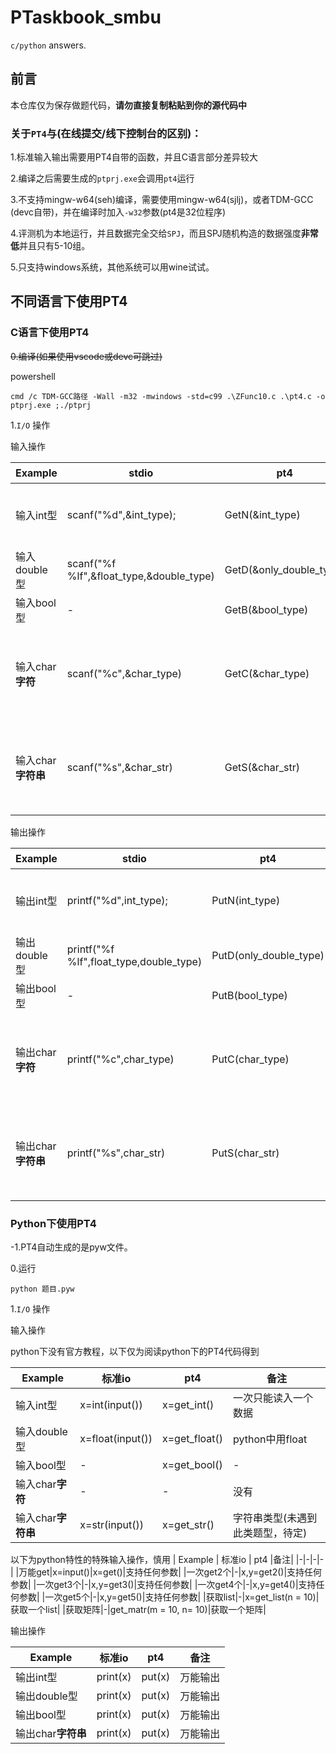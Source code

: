 # PTaskbook_smbu

`c/python` answers.

## 前言

本仓库仅为保存做题代码，**请勿直接复制粘贴到你的源代码中**

### 关于`PT4`与(在线提交/线下控制台的区别)：

1.标准输入输出需要用PT4自带的函数，并且C语言部分差异较大

2.编译之后需要生成的`ptprj.exe`会调用`pt4`运行

3.不支持mingw-w64(seh)编译，需要使用mingw-w64(sjlj)，或者TDM-GCC (devc自带)，并在编译时加入`-w32`参数(pt4是32位程序)

4.评测机为本地运行，并且数据完全交给`SPJ`，而且SPJ随机构造的数据强度**非常低**并且只有5-10组。

5.只支持windows系统，其他系统可以用wine试试。

## 不同语言下使用PT4

### C语言下使用PT4

~~0.编译(如果使用vscode或devc可跳过)~~

powershell

```
cmd /c TDM-GCC路径 -Wall -m32 -mwindows -std=c99 .\ZFunc10.c .\pt4.c -o ptprj.exe ;./ptprj
```

1.`I/O` 操作

输入操作 

| Example | stdio | pt4 |备注|
|-|-|-|-|
|输入int型|scanf("%d",&int_type);|GetN(&int_type)|一次只能读入一个数据|
|输入double型|scanf("%f %lf",&float_type,&double_type)|GetD(&only_double_type)|只有double|
|输入bool型|-|GetB(&bool_type)|-|
|输入char**字符**|scanf("%c",&char_type)|GetC(&char_type)|只是字符(未遇到此类题型，待定)|
|输入char**字符串**|scanf("%s",&char_str)|GetS(&char_str)|字符串类型(未遇到此类题型，待定)|

输出操作

| Example | stdio | pt4 |备注|
|-|-|-|-|
|输出int型|printf("%d",int_type);|PutN(int_type)|一次只能输出一个数据|
|输出double型|printf("%f %lf",float_type,double_type)|PutD(only_double_type)|只有double|
|输出bool型|-|PutB(bool_type)|-|
|输出char**字符**|printf("%c",char_type)|PutC(char_type)|只是字符(未遇到此类题型，待定)|
|输出char**字符串**|printf("%s",char_str)|PutS(char_str)|字符串类型(未遇到此类题型，待定)|

### Python下使用PT4

-1.PT4自动生成的是pyw文件。

0.运行
```
python 题目.pyw
```

1.`I/O` 操作

输入操作

python下没有官方教程，以下仅为阅读python下的PT4代码得到

| Example | 标准io | pt4 |备注|
|-|-|-|-|
|输入int型|x=int(input())|x=get_int()|一次只能读入一个数据|
|输入double型|x=float(input())|x=get_float()|python中用float|
|输入bool型|-|x=get_bool()|-|
|输入char**字符**|-|-|没有|
|输入char**字符串**|x=str(input())|x=get_str()|字符串类型(未遇到此类题型，待定)|

以下为python特性的特殊输入操作，慎用
| Example | 标准io | pt4 |备注|
|-|-|-|-|
|万能get|x=input()|x=get()|支持任何参数|
|一次get2个|-|x,y=get2()|支持任何参数|
|一次get3个|-|x,y=get3()|支持任何参数|
|一次get4个|-|x,y=get4()|支持任何参数|
|一次get5个|-|x,y=get5()|支持任何参数|
|获取list|-|x=get_list(n = 10)|获取一个list|
|获取矩阵|-|get_matr(m = 10, n= 10)|获取一个矩阵|

输出操作

| Example | 标准io | pt4 |备注|
|-|-|-|-|
|输出int型|print(x)|put(x)|万能输出|
|输出double型|print(x)|put(x)|万能输出|
|输出bool型|print(x)|put(x)|万能输出|
|输出char**字符串**|print(x)|put(x)|万能输出|

